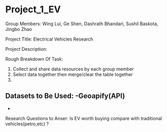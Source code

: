 # Project_1_EV

Group Members: Wing Lui, Ge Shen, Dashrath Bhandari, Sushil Baskota, Jingbo Zhao

Project Title: Electrical Vehicles Research

Project Description:



Rough Breakdown Of Task:
1. Collect and share data resources by each group member
2. Select data together then merge/clear the table together
3. 


Datasets to Be Used: 
-Geoapify(API)
-
-


Research Questions to Anser:
Is EV worth buying compare with traditional vehicles(petro,etc) ?
